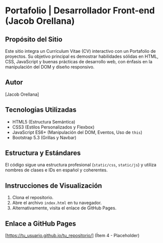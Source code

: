 # Portafolio | Desarrollador Front-end (Jacob Orellana)

## Propósito del Sitio
Este sitio integra un Currículum Vitae (CV) interactivo con un Portafolio de proyectos. Su objetivo principal es demostrar habilidades sólidas en HTML, CSS, JavaScript y buenas prácticas de desarrollo web, con énfasis en la manipulación del DOM y diseño responsivo.

## Autor
[Jacob Orellana]

## Tecnologías Utilizadas
* HTML5 (Estructura Semántica)
* CSS3 (Estilos Personalizados y Flexbox)
* JavaScript ES6+ (Manipulación del DOM, Eventos, Uso de `this`)
* Bootstrap 5.3 (Grillas y Navbar)

## Estructura y Estándares
El código sigue una estructura profesional (`static/css`, `static/js`) y utiliza nombres de clases e IDs en español y coherentes.

## Instrucciones de Visualización
1.  Clona el repositorio.
2.  Abre el archivo `index.html` en tu navegador.
3.  Alternativamente, visita el enlace de GitHub Pages.

## Enlace a GitHub Pages
[https://tu_usuario.github.io/tu_repositorio/] (Ítem 4 - Placeholder)
